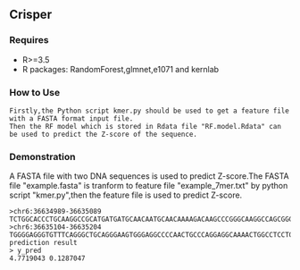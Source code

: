 ## Crisper
### Requires
- R>=3.5<br>
- R packages: RandomForest,glmnet,e1071 and kernlab<br>
### How to Use
```
Firstly,the Python script kmer.py should be used to get a feature file with a FASTA format input file.
Then the RF model which is stored in Rdata file "RF.model.Rdata" can be used to predict the Z-score of the sequence.
```
### Demonstration
A FASTA file with two DNA sequences is used to predict Z-score.The FASTA file "example.fasta" is tranform to feature file "example_7mer.txt" by python script "kmer.py",then the feature file is used to predict Z-score.
```
>chr6:36634989-36635089
TCTGGCACCCTGCAAGGCCGCATGATGATGCAACAATGCAACAAAAGACAAGCCCGGGCAAGGCCAGCGGGAGCTCTGCCGGCCAGAGTTGCTGATGCGA
>chr6:36635104-36635204
TGGGGAGGGTGTTTCAGGGCTGCAGGGAAGTGGGAGGCCCCAACTGCCCAGGAGGCAAAACTGGCCTCCTGCTCACTCAGCCATGAGCTTTTCTACCCCA
prediction result
> y_pred
4.7719043 0.1287047
```

